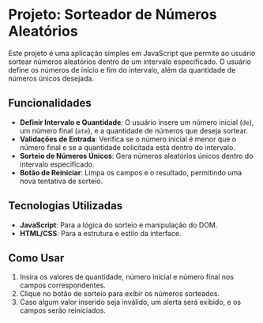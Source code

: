 # Projeto: Sorteador de Números Aleatórios

Este projeto é uma aplicação simples em JavaScript que permite ao usuário sortear números aleatórios dentro de um intervalo especificado. O usuário define os números de início e fim do intervalo, além da quantidade de números únicos desejada.

## Funcionalidades

- **Definir Intervalo e Quantidade**: O usuário insere um número inicial (`de`), um número final (`ate`), e a quantidade de números que deseja sortear.
- **Validações de Entrada**: Verifica se o número inicial é menor que o número final e se a quantidade solicitada está dentro do intervalo.
- **Sorteio de Números Únicos**: Gera números aleatórios únicos dentro do intervalo especificado.
- **Botão de Reiniciar**: Limpa os campos e o resultado, permitindo uma nova tentativa de sorteio.

## Tecnologias Utilizadas

- **JavaScript**: Para a lógica do sorteio e manipulação do DOM.
- **HTML/CSS**: Para a estrutura e estilo da interface.

## Como Usar

1. Insira os valores de quantidade, número inicial e número final nos campos correspondentes.
2. Clique no botão de sorteio para exibir os números sorteados.
3. Caso algum valor inserido seja inválido, um alerta será exibido, e os campos serão reiniciados.

